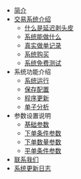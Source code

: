 * [简介](README.md)
* [交易系统介绍](jieshao/jieshao.md)
   * [什么是延迟剥头皮](jieshao/smsycbtp.md)
   * [系统能做什么](jieshao/whatcando.md)
   * [真实做单记录](jieshao/realhistory.md)
   * [系统购买](jieshao/price.md)
   * [系统免费测试](jieshao/freetest.md)
* 系统功能介绍
   * [系统运行](function/run.md)
   * [保存配置](function/saveConf.md)
   * [程序更新](function/howtoupdate.md)
   * [单子分析](function/fengxi.md)
* 参数设置说明
   * [基础参数](cs/basic.md)
   * [下单条件参数](cs/ordersend.md)
   * [下单数量参数](cs/ordervol.md)
   * [平单条件参数](cs/orderclose.md)
* [联系我们](README.md)
* [系统更新日志](update.md)